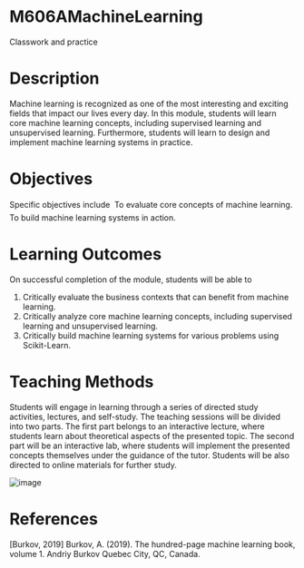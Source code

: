 # M606AMachineLearning
Classwork and practice

# Description

Machine learning is recognized as one of the most interesting and exciting fields that impact our
lives every day. In this module, students will learn core machine learning concepts, including
supervised learning and unsupervised learning. Furthermore, students will learn to design and
implement machine learning systems in practice.

# Objectives

Specific objectives include
 To evaluate core concepts of machine learning.
 To build machine learning systems in action.

# Learning Outcomes

On successful completion of the module, students will be able to
1. Critically evaluate the business contexts that can benefit from machine learning.
2. Critically analyze core machine learning concepts, including supervised learning and unsupervised learning.
3. Critically build machine learning systems for various problems using Scikit-Learn.

# Teaching Methods

Students will engage in learning through a series of directed study activities, lectures, and
self-study. The teaching sessions will be divided into two parts. The first part belongs to an
interactive lecture, where students learn about theoretical aspects of the presented topic. The
second part will be an interactive lab, where students will implement the presented concepts
themselves under the guidance of the tutor. Students will be also directed to online materials
for further study.


![image](https://github.com/user-attachments/assets/bdddf308-05de-443c-b898-91e0419c4ed3)

# References

[Burkov, 2019] Burkov, A. (2019). The hundred-page machine learning book, volume 1. Andriy
Burkov Quebec City, QC, Canada.




